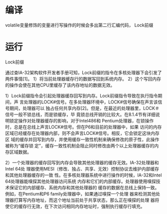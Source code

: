  
# 编译

volatile变量修饰的变量进行写操作的时候会多出第二行汇编代码，
Lock前缀

# 运行

Lock前缀


通过查IA-32架构软件开发者手册可知，Lock前缀的指令在多核处理器下会引发了两件事情[1]。
1）将当前处理器缓存行的数据写回到系统内存。
2）这个写回内存的操作会使在其他CPU里缓存了该内存地址的数据无效。


1）Lock前缀指令会引起处理器缓存回写到内存。Lock前缀指令导致在执行指令期间，声
言处理器的LOCK#信号。在多处理器环境中，LOCK#信号确保在声言该信号期间，处理器可以
独占任何共享内存[2]。但是，在最近的处理器里，LOCK＃信号一般不锁总线，而是锁缓存，毕
竟锁总线开销的比较大。在8.1.4节有详细说明锁定操作对处理器缓存的影响，对于Intel486和
Pentium处理器，在锁操作时，总是在总线上声言LOCK#信号。但在P6和目前的处理器中，如果
访问的内存区域已经缓存在处理器内部，则不会声言LOCK#信号。相反，它会锁定这块内存区
域的缓存并回写到内存，并使用缓存一致性机制来确保修改的原子性，此操作被称为“缓存锁
定”，缓存一致性机制会阻止同时修改由两个以上处理器缓存的内存区域数据。


2）一个处理器的缓存回写到内存会导致其他处理器的缓存无效。IA-32处理器和Intel 64处
理器使用MESI（修改、独占、共享、无效）控制协议去维护内部缓存和其他处理器缓存的一致
性。在多核处理器系统中进行操作的时候，IA-32和Intel 64处理器能嗅探其他处理器访问系统
内存和它们的内部缓存。处理器使用嗅探技术保证它的内部缓存、系统内存和其他处理器的
缓存的数据在总线上保持一致。例如，在Pentium和P6 family处理器中，如果通过嗅探一个处理
器来检测其他处理器打算写内存地址，而这个地址当前处于共享状态，那么正在嗅探的处理
器将使它的缓存行无效，在下次访问相同内存地址时，强制执行缓存行填充。

